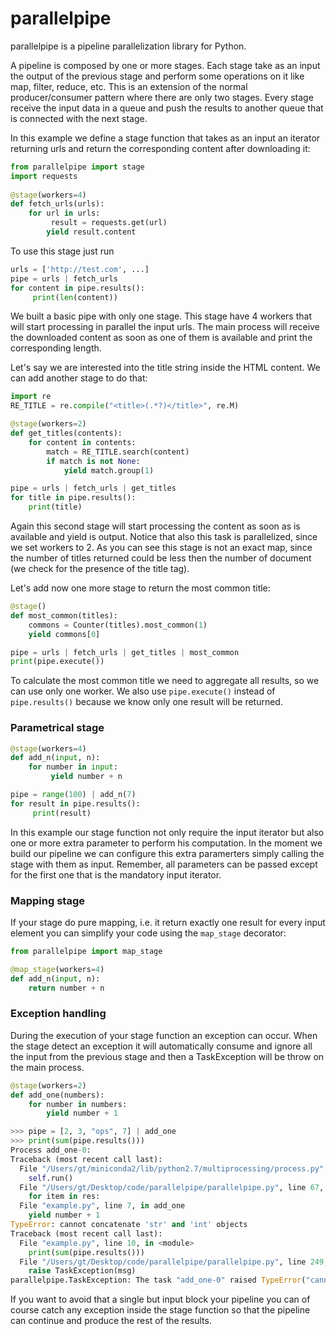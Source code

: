 # parallelpipe
parallelpipe is a pipeline parallelization library for Python.

A pipeline is composed by one or more stages. Each stage take as an input the output of the previous stage and perform some operations on it like map, filter, reduce, etc. This is an extension of the normal producer/consumer pattern where there are only two stages. Every stage receive the input data in a queue and push the results to another queue that is connected with the next stage. 

In this example we define a stage function that takes as an input an iterator returning urls and return the corresponding content after downloading it:

```python
from parallelpipe import stage
import requests
	
@stage(workers=4)
def fetch_urls(urls):
    for url in urls:
      	 result = requests.get(url)
        yield result.content
```

To use this stage just run

```python
urls = ['http://test.com', ...]
pipe = urls | fetch_urls
for content in pipe.results():
	 print(len(content))
```

We built a basic pipe with only one stage. This stage have 4 workers that will start processing in parallel the input urls. The main process will receive the downloaded content as soon as one of them is available and print the corresponding length.

Let's say we are interested into the title string inside the HTML content. We can add another stage to do that:

```python
import re
RE_TITLE = re.compile("<title>(.*?)</title>", re.M)

@stage(workers=2)
def get_titles(contents):
    for content in contents:
        match = RE_TITLE.search(content)
        if match is not None:
            yield match.group(1)

pipe = urls | fetch_urls | get_titles
for title in pipe.results():
    print(title)
```

Again this second stage will start processing the content as soon as is available and yield is output.
Notice that also this task is parallelized, since we set workers to 2.
As you can see this stage is not an exact map, since  the number of titles returned could be less then the number of document (we check for the presence of the title tag).

Let's add now one more stage to return the most common title:

```python
@stage()
def most_common(titles):
    commons = Counter(titles).most_common(1)
    yield commons[0]

pipe = urls | fetch_urls | get_titles | most_common
print(pipe.execute())
```

To calculate the most common title we need to aggregate all results, so we can use only one worker.
We also use ``pipe.execute()`` instead of ``pipe.results()`` because we know only one result will be returned.

### Parametrical stage

```python
@stage(workers=4)
def add_n(input, n):
	for number in input:
		 yield number + n

pipe = range(100) | add_n(7)
for result in pipe.results():
	 print(result)
```

In this example our stage function not only require the input iterator but also one or more extra parameter to perform his computation. In the moment we build our pipeline we can configure this extra paramerters simply calling the stage with them as input. Remember, all parameters can be passed except for the first one that is the mandatory input iterator.

### Mapping stage

If your stage do pure mapping, i.e. it return exactly one result for every input element you can simplify your code using the ``map_stage`` decorator:

```python
from parallelpipe import map_stage

@map_stage(workers=4)
def add_n(input, n):
	return number + n
``` 

### Exception handling

During the execution of your stage function an exception can occur. When the stage detect an exception it will automatically consume and ignore all the input from the previous stage and then a TaskException will be throw on the main process.

```python
@stage(workers=2)
def add_one(numbers):
    for number in numbers:
        yield number + 1
```

```python
>>> pipe = [2, 3, "ops", 7] | add_one
>>> print(sum(pipe.results()))
Process add_one-0:
Traceback (most recent call last):
  File "/Users/gt/miniconda2/lib/python2.7/multiprocessing/process.py", line 258, in _bootstrap
    self.run()
  File "/Users/gt/Desktop/code/parallelpipe/parallelpipe.py", line 67, in run
    for item in res:
  File "example.py", line 7, in add_one
    yield number + 1
TypeError: cannot concatenate 'str' and 'int' objects
Traceback (most recent call last):
  File "example.py", line 10, in <module>
    print(sum(pipe.results()))
  File "/Users/gt/Desktop/code/parallelpipe/parallelpipe.py", line 249, in results
    raise TaskException(msg)
parallelpipe.TaskException: The task "add_one-0" raised TypeError("cannot concatenate 'str' and 'int' objects",)
```

If you want to avoid that a single but input block your pipeline you can of course catch any exception inside the stage function so that the pipeline can continue and produce the rest of the results.
